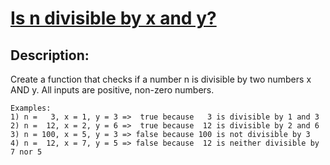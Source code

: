 # [Is n divisible by x and y?](https://www.codewars.com/kata/5ce9c1000bab0b001134f5af)

## Description:

Create a function that checks if a number n is divisible by two numbers x AND y. All inputs are positive, non-zero numbers.

```
Examples:
1) n =   3, x = 1, y = 3 =>  true because   3 is divisible by 1 and 3
2) n =  12, x = 2, y = 6 =>  true because  12 is divisible by 2 and 6
3) n = 100, x = 5, y = 3 => false because 100 is not divisible by 3
4) n =  12, x = 7, y = 5 => false because  12 is neither divisible by 7 nor 5
```
